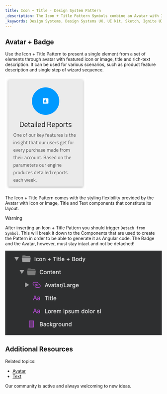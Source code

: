 ```yaml
---
title: Icon + Title - Design System Pattern
_description: The Icon + Title Pattern Symbols combine an Avatar with Icon or Image, Title and Body Text to display an element part of a set of components used for representation of various scenarios, such as product feature description and single step of wizard sequence.
_keywords: Design Systems, Design Systems UX, UI kit, Sketch, Ignite UI for Angular, Sketch to Angular, Angular, Angular Design System, Export code from Sketch, Design Kits for Angular, Sketch HTML, Sketch to HTML, Sketch UI kits
---
```


## Avatar + Badge

Use the Icon + Title Pattern to present a single element from a set of elements through avatar with featured icon or image, title and rich-text description. It can be used for various scenarios, such as product feature description and single step of wizard sequence.

<img class="responsive-img" src="../images/icon_title.png" srcset="../images/icon_title@2x.png 2x" />

The Icon + Title Pattern comes with the styling flexibility provided by the Avatar with Icon or Image, Title and Text components that constitute its layout.


> [!WARNING]
> After inserting an Icon + Title Pattern you should trigger `Detach from Symbol`. This will break it down to the Components that are used to create the Pattern in order to be able to generate it as Angular code. The Badge and the Avatar, however, must stay intact and not be detached!

<img class="responsive-img" src="../images/icon_title_detach.png" />

## Additional Resources

Related topics:

- [Avatar](../components/avatar.md)
- [Text](../components/text.md)
  <div class="divider--half"></div>

Our community is active and always welcoming to new ideas.


